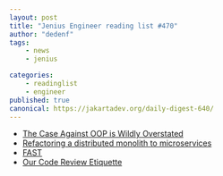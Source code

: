```yaml
---
layout: post
title: "Jenius Engineer reading list #470"
author: "dedenf"
tags:
    - news
    - jenius

categories:
    - readinglist
    - engineer
published: true
canonical: https://jakartadev.org/daily-digest-640/
---
```


- [The Case Against OOP is Wildly Overstated](https://medium.com/young-coder/the-case-against-oop-is-wildly-overstated-572eae5ab495)
- [Refactoring a distributed monolith to microservices](https://www.rehanvdm.com/serverless/refactoring-a-distributed-monolith-to-microservices/index.html)
- [FAST](https://www.fast.design/docs/introduction/)
- [Our Code Review Etiquette](https://www.ombulabs.com/blog/best-practices/pull-requests/our-code-review-etiquette.html)
